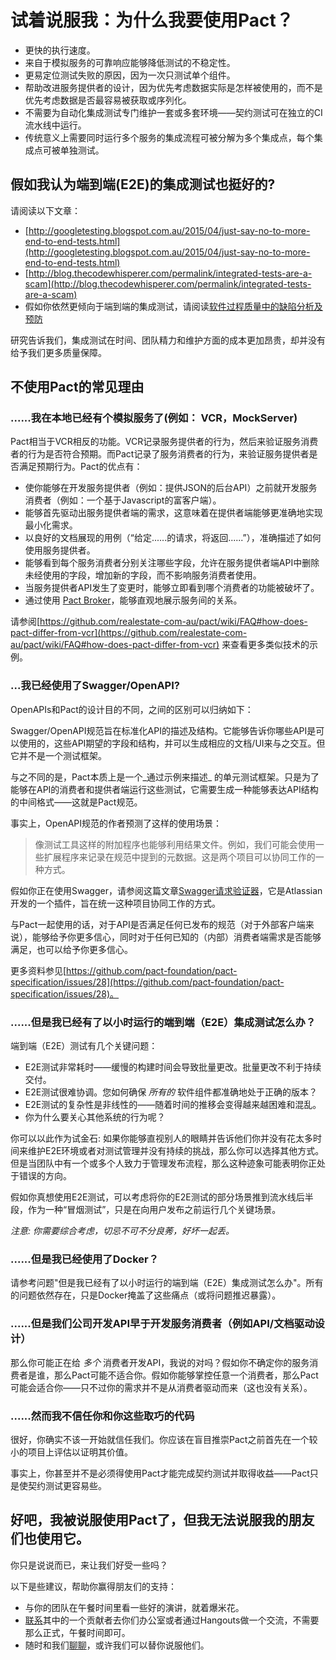 # 试着说服我：为什么我要使用Pact？

* 更快的执行速度。
* 来自于模拟服务的可靠响应能够降低测试的不稳定性。
* 更易定位测试失败的原因，因为一次只测试单个组件。
* 帮助改进服务提供者的设计，因为优先考虑数据实际是怎样被使用的，而不是优先考虑数据是否最容易被获取或序列化。
* 不需要为自动化集成测试专门维护一套或多套环境——契约测试可在独立的CI流水线中运行。
* 传统意义上需要同时运行多个服务的集成流程可被分解为多个集成点，每个集成点可被单独测试。

## 假如我认为端到端(E2E)的集成测试也挺好的?
请阅读以下文章：

* [http://googletesting.blogspot.com.au/2015/04/just-say-no-to-more-end-to-end-tests.html](http://googletesting.blogspot.com.au/2015/04/just-say-no-to-more-end-to-end-tests.html)
* [http://blog.thecodewhisperer.com/permalink/integrated-tests-are-a-scam](http://blog.thecodewhisperer.com/permalink/integrated-tests-are-a-scam)
* 假如你依然更倾向于端到端的集成测试，请阅读[软件过程质量中的缺陷分析及预防](http://www.ijcaonline.org/volume8/number7/pxc3871759.pdf)

研究告诉我们，集成测试在时间、团队精力和维护方面的成本更加昂贵，却并没有给予我们更多质量保障。


## 不使用Pact的常见理由
### ......我在本地已经有个模拟服务了(例如： VCR，MockServer)

Pact相当于VCR相反的功能。VCR记录服务提供者的行为，然后来验证服务消费者的行为是否符合预期。而Pact记录了服务消费者的行为，来验证服务提供者是否满足预期行为。Pact的优点有：

* 使你能够在开发服务提供者（例如：提供JSON的后台API）之前就开发服务消费者（例如：一个基于Javascript的富客户端）。
* 能够首先驱动出服务提供者端的需求，这意味着在提供者端能够更准确地实现最小化需求。
* 以良好的文档展现的用例（“给定......的请求，将返回......”），准确描述了如何使用服务提供者。
* 能够看到每个服务消费者分别关注哪些字段，允许在服务提供者端API中删除未经使用的字段，增加新的字段，而不影响服务消费者使用。
* 当服务提供者API发生了变更时，能够立即看到哪个消费者的功能被破坏了。
* 通过使用 [Pact Broker](https://github.com/bethesque/pact_broker)，能够直观地展示服务间的关系。

请参阅[https://github.com/realestate-com-au/pact/wiki/FAQ#how-does-pact-differ-from-vcr](https://github.com/realestate-com-au/pact/wiki/FAQ#how-does-pact-differ-from-vcr) 来查看更多类似技术的示例。

### ...我已经使用了Swagger/OpenAPI?

OpenAPIs和Pact的设计目的不同，之间的区别可以归纳如下：

Swagger/OpenAPI规范旨在标准化API的描述及结构。它能够告诉你哪些API是可以使用的，这些API期望的字段和结构，并可以生成相应的文档/UI来与之交互。但它并不是一个测试框架。

与之不同的是，Pact本质上是一个_通过示例来描述_ 的单元测试框架。只是为了能够在API的消费者和提供者端运行这些测试，它需要生成一种能够表达API结构的中间格式——这就是Pact规范。

事实上，OpenAPI规范的作者预测了这样的使用场景：

> 像测试工具这样的附加程序也能够利用结果文件。例如，我们可能会使用一些扩展程序来记录在规范中提到的元数据。这是两个项目可以协同工作的一种方式。

假如你正在使用Swagger，请参阅这篇文章[Swagger请求验证器](https://bitbucket.org/atlassian/swagger-request-validator)，它是Atlassian开发的一个插件，旨在统一这种项目协同工作的方式。

与Pact一起使用的话，对于API是否满足任何已发布的规范（对于外部客户端来说），能够给予你更多信心，同时对于任何已知的（内部）消费者端需求是否能够满足，也可以给予你更多信心。

更多资料参见[https://github.com/pact-foundation/pact-specification/issues/28](https://github.com/pact-foundation/pact-specification/issues/28)。

### ......但是我已经有了以小时运行的端到端（E2E）集成测试怎么办？

端到端（E2E）测试有几个关键问题：

* E2E测试非常耗时——缓慢的构建时间会导致批量更改。批量更改不利于持续交付。
* E2E测试很难协调。您如何确保 _所有的_ 软件组件都准确地处于正确的版本？
* E2E测试的复杂性是非线性的——随着时间的推移会变得越来越困难和混乱。
* 你为什么要关心其他系统的行为呢？

你可以以此作为试金石: 如果你能够直视别人的眼睛并告诉他们你并没有花太多时间来维护E2E环境或者对测试管理并没有持续的挑战，那么你可以选择其他方式。但是当团队中有一个或多个人致力于管理发布流程，那么这种迹象可能表明你正处于错误的方向。

假如你真想使用E2E测试，可以考虑将你的E2E测试的部分场景推到流水线后半段，作为一种“冒烟测试”，只是在向用户发布之前运行几个关键场景。

*注意: 你需要综合考虑，切忌不可不分良莠，好坏一起丢。*

### ......但是我已经使用了Docker？
请参考问题"但是我已经有了以小时运行的端到端（E2E）集成测试怎么办"。所有的问题依然存在，只是Docker掩盖了这些痛点（或将问题推迟暴露）。

### ......但是我们公司开发API早于开发服务消费者（例如API/文档驱动设计）

那么你可能正在给 _多个_ 消费者开发API，我说的对吗？假如你不确定你的服务消费者是谁，那么Pact可能不适合你。假如你能够掌控任意一个消费者，那么Pact可能会适合你——只不过你的需求并不是从消费者驱动而来（这也没有关系）。

### ......然而我不信任你和你这些取巧的代码

很好，你确实不该一开始就信任我们。你应该在盲目推崇Pact之前首先在一个较小的项目上评估以证明其价值。

事实上，你甚至并不是必须得使用Pact才能完成契约测试并取得收益——Pact只是使契约测试更容易些。

## 好吧，我被说服使用Pact了，但我无法说服我的朋友们也使用它。

你只是说说而已，来让我们好受一些吗？

以下是些建议，帮助你赢得朋友们的支持：

* 与你的团队在午餐时间里看一些好的演讲，就着爆米花。
* [联系](https://gitter.im/realestate-com-au/pact)其中的一个贡献者去你们办公室或者通过Hangouts做一个交流，不需要那么正式，午餐时间即可。
* 随时和我们[聊聊](https://gitter.im/realestate-com-au/pact)，或许我们可以替你说服他们。

